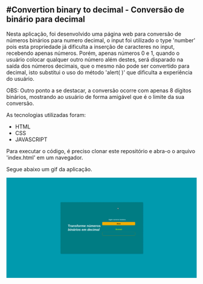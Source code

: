 ## #Convertion binary to decimal - Conversão de binário para decimal


Nesta aplicação, foi desenvolvido uma página web para conversão de números binários para numero decimal, o input foi utilizado o type 'number' pois esta propriedade já dificulta a inserção de caracteres no input, recebendo apenas números. Porém, apenas números 0 e 1, quando o usuário colocar qualquer outro número além destes, será disparado na saída dos números decimais, que o mesmo não pode ser convertido para decimal, isto substitui o uso do método 'alert( )' que dificulta a experiência do usuário.

OBS: Outro ponto a se destacar, a conversão ocorre com apenas 8 dígitos binários, mostrando ao usuário de forma amigável que é o limite da sua conversão.

As tecnologias utilizadas foram:

- HTML
- CSS
- JAVASCRIPT

Para executar o código, é preciso clonar este repositório e abra-o o arquivo 'index.html' em um navegador.

Segue abaixo um gif da aplicação.

![](aplication.gif)
